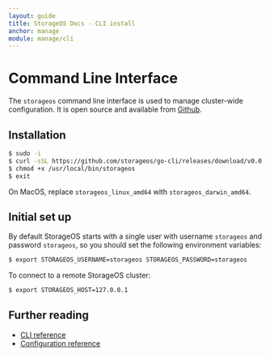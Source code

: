 ```yaml
---
layout: guide
title: StorageOS Docs - CLI install
anchor: manage
module: manage/cli
---
```


# Command Line Interface

The `storageos` command line interface is used to manage cluster-wide
configuration. It is open source and available from [Github](https://github.com/storageos/go-cli/releases).

## Installation

```bash
$ sudo -i
$ curl -sSL https://github.com/storageos/go-cli/releases/download/v0.0.4/storageos_linux_amd64 > /usr/local/bin/storageos
$ chmod +x /usr/local/bin/storageos
$ exit
```

On MacOS, replace `storageos_linux_amd64` with `storageos_darwin_amd64`.

## Initial set up

By default StorageOS starts with a single user with username `storageos` and
password `storageos`, so you should set the following environment variables:
```bash
$ export STORAGEOS_USERNAME=storageos STORAGEOS_PASSWORD=storageos
```

To connect to a remote StorageOS cluster:
```bash
$ export STORAGEOS_HOST=127.0.0.1
```

## Further reading

* [CLI reference](../reference/cli.html)
* [Configuration reference](../reference/configuration.html)
